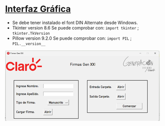 # [Interfaz Gráfica ](https://gitlab.com/bitconrad/firma-pdf)

- Se debe tener instalado el font DIN Alternate desde Windows.
- Tkinter version 8.6 Se puede comprobar con: `import tkinter` ; `tkinter.TkVersion`
- Pillow version 9.2.0 Se puede comprobar con: `import PIL` ; `PIL.__version__` 

![My Image](GUI.png)
